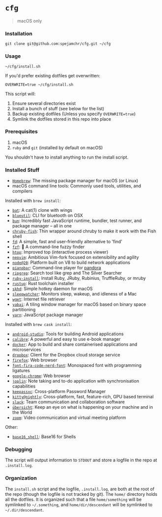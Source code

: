 # `cfg`

> macOS only

### Installation

```shell
git clone git@github.com:spejamchr/cfg.git ~/cfg
```

### Usage

```shell
~/cfg/install.sh
```

If you'd prefer existing dotfiles get overwritten:

```shell
OVERWRITE=true ~/cfg/install.sh
```

This script will:

1. Ensure several directories exist
2. Install a bunch of stuff (see below for the list)
3. Backup existing dotfiles (Unless you specify `OVERWRITE=true`)
4. Symlink the dotfiles stored in this repo into place

### Prerequisites

1. macOS
2. `ruby` and `git` (installed by default on macOS)

You shouldn't have to install anything to run the install script.

### Installed Stuff

- [`Homebrew`](https://brew.sh/): The missing package manager for macOS (or Linux)
- macOS command line tools: Commonly used tools, utilities, and compilers

Installed with `brew install`:

- [`bat`](https://github.com/sharkdp/bat): A cat(1) clone with wings
- [`blueutil`](https://github.com/toy/blueutil): CLI for bluetooth on OSX
- [`bun`](https://github.com/oven-sh/bun): Incredibly fast JavaScript runtime, bundler, test runner, and package manager – all in one
- [`chruby-fish`](https://github.com/JeanMertz/chruby-fish): Thin wrapper around chruby to make it work with the Fish shell
- [`fd`](https://github.com/sharkdp/fd): A simple, fast and user-friendly alternative to 'find'
- [`fzf`](https://github.com/junegunn/fzf): 🌸 A command-line fuzzy finder
- [`htop`](https://hisham.hm/htop/): Improved top (interactive process viewer)
- [`neovim`](https://neovim.io/): Ambitious Vim-fork focused on extensibility and agility
- [`node@20`](https://nodejs.org/): Platform built on V8 to build network applications
- [`pianobar`](https://github.com/PromyLOPh/pianobar/): Command-line player for [pandora](https://pandora.com)
- [`ripgrep`](https://github.com/BurntSushi/ripgrep): Search tool like grep and The Silver Searcher
- [`ruby-install`](https://github.com/postmodern/ruby-install): Install Ruby, JRuby, Rubinius, TruffleRuby, or mruby
- [`rustup`](https://github.com/rust-lang/rustup): Rust toolchain installer
- [`skhd`](https://github.com/koekeishiya/skhd): Simple hotkey daemon for macOS
- [`sleepwatcher`](https://www.bernhard-baehr.de/): Monitors sleep, wakeup, and idleness of a Mac
- [`wget`](https://www.gnu.org/software/wget/): Internet file retriever
- [`yabai`](https://github.com/koekeishiya/yabai): A tiling window manager for macOS based on binary space partitioning
- [`yarn`](https://yarnpkg.com/lang/en/): JavaScript package manager

Installed with `brew cask install`:

- [`android-studio`](https://developer.android.com/studio/): Tools for building Android applications
- [`calibre`](https://calibre-ebook.com/): A powerful and easy to use e-book manager
- [`docker`](https://www.docker.com/products/docker-desktop): App to build and share containerised applications and microservices
- [`dropbox`](https://www.dropbox.com/): Client for the Dropbox cloud storage service
- [`firefox`](https://www.mozilla.org/firefox/): Web browser
- [`font-fira-code-nerd-font`](https://github.com/ryanoasis/nerd-fonts/tree/master/patched-fonts/FiraCode): Monospaced font with programming ligatures
- [`google-chrome`](https://www.google.com/chrome/): Web browser
- [`joplin`](https://joplinapp.org/): Note taking and to-do application with synchronisation capabilities
- [`keepassxc`](https://keepassxc.org/): Cross-platform Password Manager
- [`kitty@nightly`](https://github.com/kovidgoyal/kitty): Cross-platform, fast, feature-rich, GPU based terminal
- [`slack`](https://slack.com/): Team communication and collaboration software
- [`übersicht`](http://tracesof.net/uebersicht/): Keep an eye on what is happening on your machine and in the World
- [`zoom`](https://www.zoom.us/): Video communication and virtual meeting platform

Other:

- [`base16_shell`](https://github.com/chriskempson/base16-shell): Base16 for Shells

### Debugging

The script will output information to `STDOUT` and store a logfile in the repo at `.install.log`.

### Organization

The `install.sh` script and the logfile, `.install.log`, are both at the root of the repo (though
the logfile is not tracked by git). The `home/` directory holds all the dotfiles. It is organized
such that a file `home/something` will be symlinked to `~/.something`, and `home/dir/descendant`
will be symlinked to `~/.dir/descendant`.
